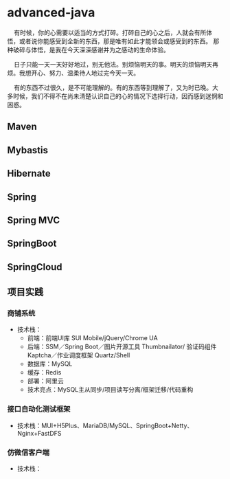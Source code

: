 # advanced-java
&nbsp;&nbsp;&nbsp;&nbsp;有时候，你的心需要以适当的方式打碎。打碎自己的心之后，人就会有所体悟，或者说你能感受到全新的东西，那是唯有如此才能领会或感受到的东西。 那种破碎与体悟，是我在今天深深感谢并为之感动的生命体验。

&nbsp;&nbsp;&nbsp;&nbsp;日子只能一天一天好好地过，别无他法。别烦恼明天的事。明天的烦恼明天再烦。我想开心、努力、温柔待人地过完今天一天。

&nbsp;&nbsp;&nbsp;&nbsp;有的东西不过很久，是不可能理解的。有的东西等到理解了，又为时已晚。大多时候，我们不得不在尚未清楚认识自己的心的情况下选择行动，因而感到迷惘和困惑。

## Maven

## Mybastis

## Hibernate

## Spring

## Spring MVC

## SpringBoot

## SpringCloud

## 项目实践

###  商铺系统
* 技术栈：
  - 前端：前端UI库 SUI Mobile/jQuery/Chrome UA
  - 后端：SSM／Spring Boot／图片开源工具 Thumbnailator/
验证码组件Kaptcha／作业调度框架 Quartz/Shell
  - 数据库：MySQL
  - 缓存：Redis
  - 部署：阿里云
  - 技术亮点：MySQL主从同步/项目读写分离/框架迁移/代码重构

### 接口自动化测试框架
* 技术栈：MUI+H5Plus、MariaDB/MySQL、SpringBoot+Netty、Nginx+FastDFS
### 仿微信客户端
* 技术栈：
